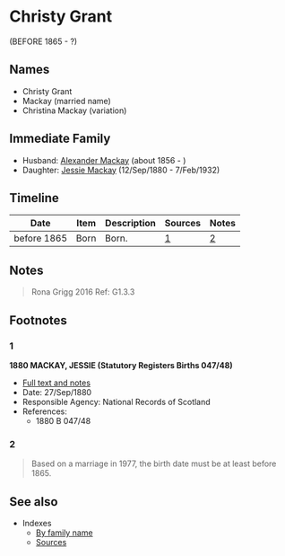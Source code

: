 ﻿---
layout: person
subject_key: i94200830
permalink: /people/i94200830
---

# Christy Grant
(BEFORE 1865 - ?)

## Names

* Christy Grant
* Mackay (married name)
* Christina Mackay (variation)

## Immediate Family

* Husband: [Alexander Mackay](./@24272756@-alexander-mackay-b1856-d.md) (about 1856 - )
* Daughter: [Jessie Mackay](./@32677248@-jessie-mackay-b1880-9-12-d1932-2-7.md) (12/Sep/1880 - 7/Feb/1932)

## Timeline

Date | Item | Description | Sources | Notes
---|---|---|---|---
before 1865 | Born | Born. | [1](#1) | [2](#2)

## Notes

> Rona Grigg 2016 Ref: G1.3.3
>


## Footnotes

### 1

**1880 MACKAY, JESSIE (Statutory Registers Births 047/48)**

* [Full text and notes](../sources/@16401912@-1880-mackay,-jessie-statutory-registers-births-047-48-.md)
* Date: 27/Sep/1880
* Responsible Agency: National Records of Scotland
* References: 
  * 1880 B 047/48

### 2

> Based on a marriage in 1977, the birth date must be at least before 1865.
>



## See also

- Indexes
  - [By family name](../index-by-family-name.md)
  - [Sources](../index-of-sources-by-title.md)
